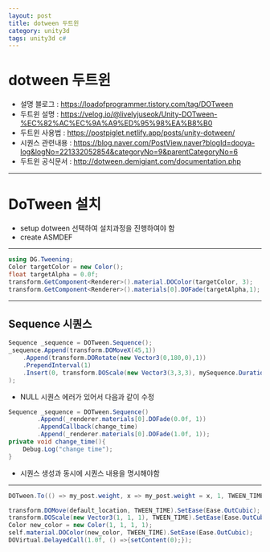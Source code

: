 ```yaml
---
layout: post
title: dotween 두트윈
category: unity3d
tags: unity3d c#
---
```

# dotween 두트윈
* 설명 블로그 : https://loadofprogrammer.tistory.com/tag/DOTween
* 두트윈 설명 : https://velog.io/@livelyjuseok/Unity-DOTween-%EC%82%AC%EC%9A%A9%ED%95%98%EA%B8%B0
* 두트윈 사용법 : https://postpiglet.netlify.app/posts/unity-dotween/
* 시퀀스 관련내용 : https://blog.naver.com/PostView.naver?blogId=dooya-log&logNo=221332052854&categoryNo=9&parentCategoryNo=6
* 두트윈 공식문서 : http://dotween.demigiant.com/documentation.php

---

# DoTween 설치
* setup dotween 선택하여 설치과정을 진행하여야 함
* create ASMDEF

---

```c#
using DG.Tweening;
Color targetColor = new Color();
float targetAlpha = 0.0f;
transform.GetComponent<Renderer>().material.DOColor(targetColor, 3);
transform.GetComponent<Renderer>().materials[0].DOFade(targetAlpha,1);
```

---
## Sequence 시퀀스

```c#
Sequence _sequence = DOTween.Sequence();
_sequence.Append(transform.DOMoveX(45,1))
    .Append(transform.DORotate(new Vector3(0,180,0),1))
    .PrependInterval(1)
    .Insert(0, transform.DOScale(new Vector3(3,3,3), mySequence.Duration())
);
```

* NULL 시퀀스 에러가 있어서 다음과 같이 수정

```c#
Sequence _sequence = DOTween.Sequence()
        .Append(_renderer.materials[0].DOFade(0.0f, 1))
        .AppendCallback(change_time)
        .Append(_renderer.materials[0].DOFade(1.0f, 1));
private void change_time(){
    Debug.Log("change time");
}
```

* 시퀀스 생성과 동시에 시퀀스 내용을 명시해야함

---

```c#
DOTween.To(() => my_post.weight, x => my_post.weight = x, 1, TWEEN_TIME);
```

```c#
transform.DOMove(default_location, TWEEN_TIME).SetEase(Ease.OutCubic); 
transform.DOScale(new Vector3(1, 1, 1), TWEEN_TIME).SetEase(Ease.OutCubic); 
Color new_color = new Color(1, 1, 1, 1); 
self.material.DOColor(new_color, TWEEN_TIME).SetEase(Ease.OutCubic); 
DOVirtual.DelayedCall(1.0f, () =>{setContent(0);});
```